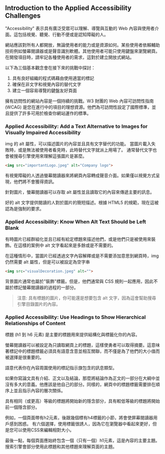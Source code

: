 ## Introduction to the Applied Accessibility Challenges
"Accessibility" 表示具有廣泛受眾可以理解、導覽與互動的 Web 內容與使用者介面。這包括視覺、聽覺、行動不便或是認知障礙的人。

網站應該對所有人都開放，無論使用者的能力或是資源如何。某些使用者依賴輔助技術例如螢幕閱讀器或是聲音識別軟體。其他使用者可能只使用鍵盤來瀏覽網頁。在開發項目時，請牢記各種使用者的需求，這對於建立開放式網站。

以下為三個基本觀念會在接下來的挑戰中探討：
1. 具有良好組織的程式碼藉由使用適當的標記
2. 確保在非文字和視覺內容的替代文字
3. 建立一個容易導覽的鍵盤友好頁面

擁有訪問性的網站內容是一個持續的挑戰。W3 財團的 Web 內容可訪問性指南 (WCAG) 是您在進行中的項目的理想資源。他們為可訪問性設定了國際標準，並且提供了許多可用於檢查你網站運作的標準。

### Applied Accessibility: Add a Text Alternative to Images for Visually Impaired Accessibility
img 的 alt 屬性，可以描述圖片的內容並且具有文字替代的功能。
當圖片載入失敗時，或是無法被使用者看見時，此時替代文字就派上用場了。
通常替代文字也會被搜尋引擎使用來理解這張圖片是甚麼。

```html
<img src="importantLogo.jpeg" alt="Company logo">
```

有視覺障礙的人透過螢幕閱讀器來將網頁內容轉成聲音介面。如果僅以視覺方式呈現，他們將不會獲得資訊。

針對圖片，螢幕閱讀器可以存取 alt 屬性並且讀取它的內容來傳遞主要的訊息。

好的 alt 文字提供閱讀的人對於圖片的簡短描述。根據 HTML5 的規範，現在這被認為是強制的要求。

### Applied Accessibility: Know When Alt Text Should be Left Blank
有時圖片已經群組化並且已經有給定標題來描述他們，或是他們只是被使用來裝飾。在這樣的案例中 alt 文字看起來是多餘或是不需要的。

在這種情形中，當圖片已經透過文字內容解釋或是不需要添加意思到網頁時，img 仍然需要 alt 屬性，但是可以被設定為空字串

```html
<img src="visualDecoration.jpeg" alt="">
```

背景圖片通常也屬於"裝飾"標籤。但是，他們通常與 CSS 規則一起應用，因此不屬於標記螢幕閱讀器的過程的一部分。

> 注意: 具有標題的圖片，你可能還是想要包含 alt 文字，因為這會幫助搜尋引擎目錄圖片的內容。

### Applied Accessibility: Use Headings to Show Hierarchical Relationships of Content
標題 (h1 到 h6 元素) 是主要的標題用來提供結構化與標籤化你的內容。

螢幕閱讀器可以被設定為只讀取網頁上的標題，這樣使勇者可以取得摘要。這意味著標記中的標題標籤必須具有語意含意並相互關聯，而不僅是為了他們的大小值而被選擇是很重要的。

語意代表你在內容周圍使用的標記指示旗包含的訊息類型。

如果你寫論文具有介紹、正文以及結論，那麼將結論作為正文的一部分在大綱中並沒有多大的意義。他應該是他自己的部分。同樣的，網頁中的標題標籤需要排在順序上並且指示內容的層次關係。

具有相同（或更高）等級的標題將開始新的隱含部分，具有較低等級的標題將開始前一個隱含部分。

例如，一個頁面帶有h2元素，後跟幾個標有h4標籤的小節，將會使屏幕閱讀器用戶感到困惑。 有六個選擇，使用標籤很誘人，因為它在瀏覽器中看起來更好，但是您可以使用CSS來編輯相對大小。

最後一點，每個頁面應始終包含一個（只有一個）h1元素，這是內容的主要主題。 搜索引擎會部分使用此標題和其他標題來理解頁面的主題。